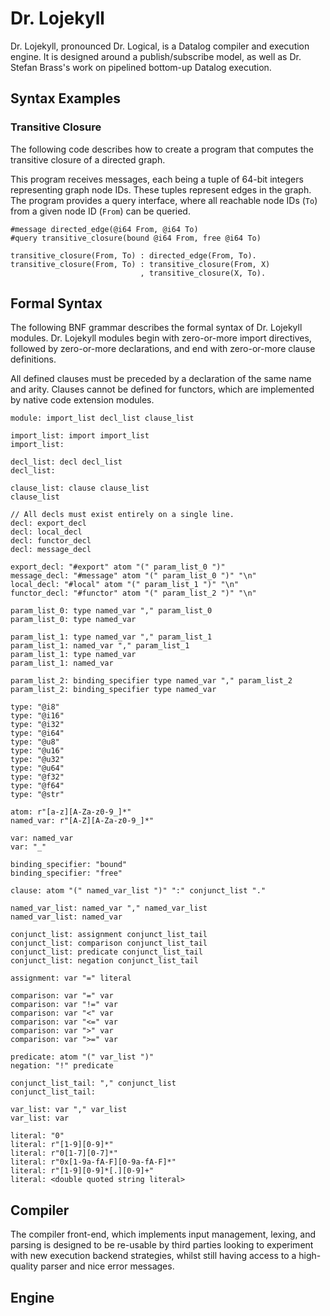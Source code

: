 # Dr. Lojekyll

Dr. Lojekyll, pronounced Dr. Logical, is a Datalog compiler and execution
engine. It is designed around a publish/subscribe model, as well as Dr. Stefan
Brass's work on pipelined bottom-up Datalog execution.

## Syntax Examples

### Transitive Closure
The following code describes how to create a program that computes the
transitive closure of a directed graph.

This program receives messages, each being a tuple of 64-bit integers
representing graph node IDs. These tuples represent edges in the graph. The
program provides a query interface, where all reachable node IDs (`To`) from
a given node ID (`From`) can be queried.

```
#message directed_edge(@i64 From, @i64 To)
#query transitive_closure(bound @i64 From, free @i64 To)

transitive_closure(From, To) : directed_edge(From, To).
transitive_closure(From, To) : transitive_closure(From, X)
                             , transitive_closure(X, To).
```

## Formal Syntax

The following BNF grammar describes the formal syntax of Dr. Lojekyll modules.
Dr. Lojekyll modules begin with zero-or-more import directives, followed by
zero-or-more declarations, and end with zero-or-more clause definitions.

All defined clauses must be preceded by a declaration of the same name and
arity. Clauses cannot be defined for functors, which are implemented by native
code extension modules.

```
module: import_list decl_list clause_list

import_list: import import_list
import_list:

decl_list: decl decl_list
decl_list:

clause_list: clause clause_list
clause_list

// All decls must exist entirely on a single line.
decl: export_decl
decl: local_decl
decl: functor_decl
decl: message_decl

export_decl: "#export" atom "(" param_list_0 ")"
message_decl: "#message" atom "(" param_list_0 ")" "\n"
local_decl: "#local" atom "(" param_list_1 ")" "\n"
functor_decl: "#functor" atom "(" param_list_2 ")" "\n"

param_list_0: type named_var "," param_list_0
param_list_0: type named_var

param_list_1: type named_var "," param_list_1
param_list_1: named_var "," param_list_1
param_list_1: type named_var
param_list_1: named_var

param_list_2: binding_specifier type named_var "," param_list_2
param_list_2: binding_specifier type named_var

type: "@i8"
type: "@i16"
type: "@i32"
type: "@i64"
type: "@u8"
type: "@u16"
type: "@u32"
type: "@u64"
type: "@f32"
type: "@f64"
type: "@str"

atom: r"[a-z][A-Za-z0-9_]*"
named_var: r"[A-Z][A-Za-z0-9_]*"

var: named_var
var: "_"

binding_specifier: "bound"
binding_specifier: "free"

clause: atom "(" named_var_list ")" ":" conjunct_list "."

named_var_list: named_var "," named_var_list
named_var_list: named_var

conjunct_list: assignment conjunct_list_tail
conjunct_list: comparison conjunct_list_tail
conjunct_list: predicate conjunct_list_tail
conjunct_list: negation conjunct_list_tail

assignment: var "=" literal

comparison: var "=" var
comparison: var "!=" var
comparison: var "<" var
comparison: var "<=" var
comparison: var ">" var
comparison: var ">=" var

predicate: atom "(" var_list ")"
negation: "!" predicate

conjunct_list_tail: "," conjunct_list
conjunct_list_tail:

var_list: var "," var_list
var_list: var

literal: "0"
literal: r"[1-9][0-9]*"
literal: r"0[1-7][0-7]*"
literal: r"0x[1-9a-fA-F][0-9a-fA-F]*"
literal: r"[1-9][0-9]*[.][0-9]+"
literal: <double quoted string literal>
```

## Compiler

The compiler front-end, which implements input management, lexing, and parsing
is designed to be re-usable by third parties looking to experiment with new
execution backend strategies, whilst still having access to a high-quality
parser and nice error messages.

## Engine